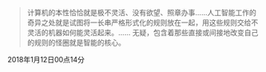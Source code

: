 >计算机的本性恰恰就是极不灵活、没有欲望、照章办事......人工智能工作的奇异之处就是试图将一长串严格形式化的规则放在一起，用这些规则交给不灵活的机器如何能灵活起来。...... 无疑，包含着那些直接或间接地改变自己的规则的怪圈就是智能的核心。

2018年1月12日00点14分
